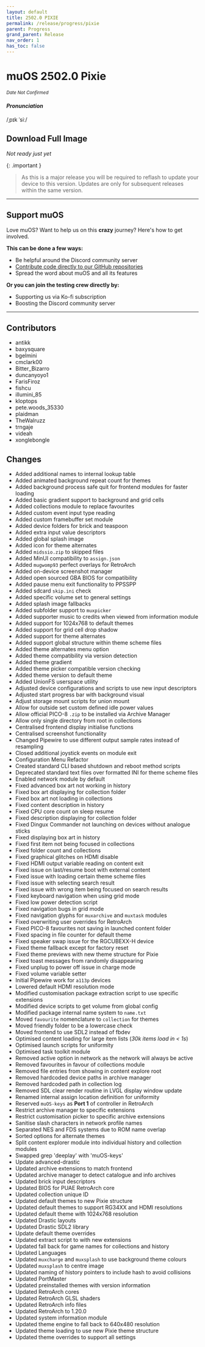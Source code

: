```yaml
---
layout: default
title: 2502.0 PIXIE
permalink: /release/progress/pixie
parent: Progress
grand_parent: Release
nav_order: 1
has_toc: false
---
```


# muOS 2502.0 Pixie

_<small>Date Not Confirmed</small>_

#### _Pronunciation_

/ˌpɪk ˈsiː/

## Download Full Image

_Not ready just yet_

{: .important }
> As this is a major release you will be required to reflash to update your device to this version. Updates are only
> for subsequent releases within the same version.

<hr>

## Support muOS

Love muOS? Want to help us on this **crazy** journey? Here's how to get involved.

**This can be done a few ways:**

* Be helpful around the Discord community server
* [Contribute code directly to our GitHub repositories](https://github.com/MustardOS)
* Spread the word about muOS and all its features

**Or you can join the testing crew directly by:**

* Supporting us via Ko-fi subscription
* Boosting the Discord community server

<hr>

## Contributors

* antikk
* baxysquare
* bgelmini
* cmclark00
* Bitter_Bizarro
* duncanyoyo1
* FarisFiroz
* fishcu
* illumini_85
* kloptops
* pete.woods_35330
* plaidman
* TheWalruzz
* trngaje
* videah
* xonglebongle

## Changes

* Added additional names to internal lookup table
* Added animated background repeat count for themes
* Added background process safe quit for frontend modules for faster loading
* Added basic gradient support to background and grid cells
* Added collections module to replace favourites
* Added custom event input type reading
* Added custom framebuffer set module
* Added device folders for brick and teaspoon
* Added extra input value descriptors
* Added global splash image
* Added icon for theme alternates
* Added `midssio.zip` to skipped files
* Added MinUI compatibility to `assign.json`
* Added `mugwomp93` perfect overlays for RetroArch
* Added on-device screenshot manager
* Added open sourced GBA BIOS for compatibility
* Added pause menu exit functionality to PPSSPP
* Added sdcard `skip.ini` check
* Added specific volume set to general settings
* Added splash image fallbacks
* Added subfolder support to `muxpicker`
* Added supporter music to credits when viewed from information module
* Added support for 1024x768 to default themes
* Added support for grid cell drop shadow
* Added support for theme alternates
* Added support global structure within theme scheme files
* Added theme alternates menu option
* Added theme compatibility via version detection
* Added theme gradient
* Added theme picker compatible version checking
* Added theme version to default theme
* Added UnionFS userspace utility
* Adjusted device configurations and scripts to use new input descriptors
* Adjusted start progress bar with background visual
* Adjust storage mount scripts for union mount
* Allow for outside set custom defined idle power values
* Allow official PICO-8 `.zip` to be installed via Archive Manager
* Allow only single directory from root in collections
* Centralised frontend display initialise functions
* Centralised screenshot functionality
* Changed Pipewire to use different output sample rates instead of resampling
* Closed additional joystick events on module exit
* Configuration Menu Refactor
* Created standard CLI based shutdown and reboot method scripts
* Deprecated standard text files over formatted INI for theme scheme files
* Enabled network module by default
* Fixed advanced box art not working in history
* Fixed box art displaying for collection folder
* Fixed box art not loading in collections
* Fixed content description in history
* Fixed CPU core count on sleep resume
* Fixed description displaying for collection folder
* Fixed Dingux Commander not launching on devices without analogue sticks
* Fixed displaying box art in history
* Fixed first item not being focused in collections
* Fixed folder count and collections
* Fixed graphical glitches on HDMI disable
* Fixed HDMI output variable reading on content exit
* Fixed issue on last/resume boot with external content
* Fixed issue with loading certain theme scheme files
* Fixed issue with selecting search result
* Fixed issue with wrong item being focused on search results
* Fixed keyboard navigation when using grid mode
* Fixed low power detection script
* Fixed navigation bugs in grid mode
* Fixed navigation glyphs for `muxarchive` and `muxtask` modules
* Fixed overwriting user overrides for RetroArch
* Fixed PICO-8 favourites not saving in launched content folder
* Fixed spacing in file counter for default theme
* Fixed speaker swap issue for the RGCUBEXX-H device
* Fixed theme fallback except for factory reset
* Fixed theme previews with new theme structure for Pixie
* Fixed toast messages from randomly disappearing
* Fixed unplug to power off issue in charge mode
* Fixed volume variable setter
* Initial Pipewire work for `a113p` devices
* Lowered default HDMI resolution mode
* Modified customisation package extraction script to use specific extensions
* Modified device scripts to get volume from global config
* Modified package internal name system to `name.txt`
* Moved `favourite` nomenclature to `collection` for themes
* Moved friendly folder to be a lowercase check
* Moved frontend to use SDL2 instead of fbdev
* Optimised content loading for large item lists (_30k items load in < 1s_)
* Optimised launch scripts for uniformity
* Optimised task toolkit module
* Removed active option in network as the network will always be active
* Removed favourites in favour of collections module
* Removed file entries from showing in content explore root
* Removed hardcoded device paths in archive manager
* Removed hardcoded path in collection log
* Removed SDL clear render routine in LVGL display window update
* Renamed internal assign location definition for uniformity
* Reserved `muOS-keys` as **Port 1** of controller in RetroArch
* Restrict archive manager to specific extensions
* Restrict customisation picker to specific archive extensions
* Sanitise slash characters in network profile names
* Separated NES and FDS systems due to ROM name overlap
* Sorted options for alternate themes
* Split content explorer module into individual history and collection modules
* Swapped grep 'deeplay' with 'muOS-keys'
* Update advanced-drastic
* Updated archive extensions to match frontend
* Updated archive manager to detect catalogue and info archives
* Updated brick input descriptors
* Updated BIOS for PUAE RetroArch core
* Updated collection unique ID
* Updated default themes to new Pixie structure
* Updated default themes to support RG34XX and HDMI resolutions
* Updated default theme with 1024x768 resolution
* Updated Drastic layouts
* Updated Drastic SDL2 library
* Update default theme overrides
* Updated extract script to with new extensions
* Updated fall back for game names for collections and history
* Updated Languages
* Updated `muxcharge` and `muxsplash` to use background theme colours
* Updated `muxsplash` to centre image
* Updated naming of history pointers to include hash to avoid collisions
* Updated PortMaster
* Updated preinstalled themes with version information
* Updated RetroArch cores
* Updated RetroArch GLSL shaders
* Updated RetroArch info files
* Updated RetroArch to 1.20.0
* Updated system information module
* Updated theme engine to fall back to 640x480 resolution
* Updated theme loading to use new Pixie theme structure
* Updated theme overrides to support all settings
